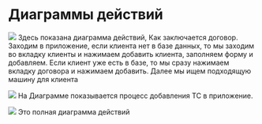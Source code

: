 # Диаграммы действий
![](https://user-images.githubusercontent.com/74318083/101993953-82910f00-3cf9-11eb-8c0e-9c3dbaab62aa.png)
Здесь показана диаграмма действий, Как заключается договор. Заходим в приложение, если клиента нет в базе данных, то мы заходим во вкладку клиенты и нажимаем добавить клиента, заполняем форму и добавляем. Если клиент уже есть в базе, то мы сразу нажимаем вкладку договора и нажимаем добавить. Далее мы ищем подходящую машину для клиента




![](https://user-images.githubusercontent.com/74318083/101993957-87ee5980-3cf9-11eb-846e-01fbad74f9dc.png)
На Диаграмме показывается процесс добавления ТС в приложение.



![](https://user-images.githubusercontent.com/74318083/101993959-8c1a7700-3cf9-11eb-8ed4-c8250c82345a.png)
Это полная диаграмма действий

